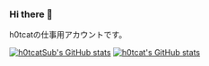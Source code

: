 ### Hi there 👋

h0tcatの仕事用アカウントです。

[![h0tcatSub's GitHub stats](https://github-readme-stats.vercel.app/api?username=h0tcatSub)](https://github.com/anuraghazra/github-readme-stats)
[![h0tcat's GitHub stats](https://github-readme-stats.vercel.app/api?username=h0tcat)](https://github.com/anuraghazra/github-readme-stats)
